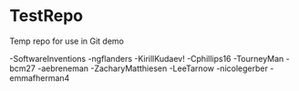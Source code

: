 # TestRepo
Temp repo for use in Git demo

-SoftwareInventions
-ngflanders
-KirillKudaev!
-Cphillips16
-TourneyMan
-bcm27
-aebreneman
-ZacharyMatthiesen
-LeeTarnow
-nicolegerber
-emmafherman4

